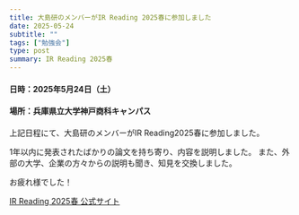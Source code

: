 ```yaml
---
title: 大島研のメンバーがIR Reading 2025春に参加しました
date: 2025-05-24
subtitle: ""
tags: ["勉強会"]
type: post
summary: IR Reading 2025春
---
```


#### 日時：2025年5月24日（土）
#### 場所：兵庫県立大学神戸商科キャンパス

上記日程にて、大島研のメンバーがIR Reading2025春に参加しました。

1年以内に発表されたばかりの論文を持ち寄り、内容を説明しました。
また、外部の大学、企業の方々からの説明も聞き、知見を交換しました。

お疲れ様でした！

[IR Reading 2025春 公式サイト](https://sigirtokyo.github.io/post/2025-05-24-irreading_2025spring/)